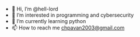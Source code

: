 - 👋 Hi, I’m @hell-lord
- 👀 I’m interested in programming and cybersecurity
- 🌱 I’m currently learning python
- 📫 How to reach me chpavan2003@gmail.com

<!---
hell-lord/hell-lord is a ✨ special ✨ repository because its `README.md` (this file) appears on your GitHub profile.
You can click the Preview link to take a look at your changes.
--->

